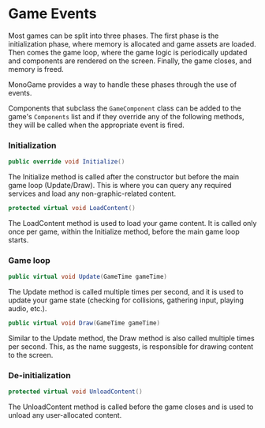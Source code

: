 # Game Events

Most games can be split into three phases. The first phase is the initialization phase, where memory is allocated and game assets are loaded. Then comes the game loop, where the game logic is periodically updated and components are rendered on the screen. Finally, the game closes, and memory is freed.

MonoGame provides a way to handle these phases through the use of events.

Components that subclass the `GameComponent` class can be added to the game's `Components` list and if they override any of the following methods, they will be called when the appropriate event is fired.


### Initialization

```cs
public override void Initialize()
```

The Initialize method is called after the constructor but before the main game loop (Update/Draw). This is where you can query any required services and load any non-graphic-related content.


```cs
protected virtual void LoadContent()
```

The LoadContent method is used to load your game content. It is called only once per game, within the Initialize method, before the main game loop starts.


### Game loop

```cs
public virtual void Update(GameTime gameTime)
```

The Update method is called multiple times per second, and it is used to update your game state (checking for collisions, gathering input, playing audio, etc.).


```cs
public virtual void Draw(GameTime gameTime)
```

Similar to the Update method, the Draw method is also called multiple times per second. This, as the name suggests, is responsible for drawing content to the screen.


### De-initialization

```cs
protected virtual void UnloadContent()
```

The UnloadContent method is called before the game closes and is used to unload any user-allocated content.